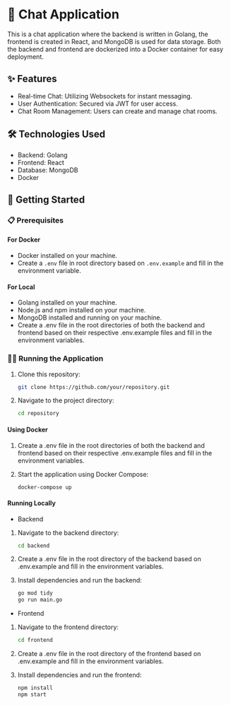 # 💬 Chat Application

This is a chat application where the backend is written in Golang, the frontend is created in React, and MongoDB is used for data storage. Both the backend and frontend are dockerized into a Docker container for easy deployment.

## ✨ Features

- Real-time Chat: Utilizing Websockets for instant messaging.
- User Authentication: Secured via JWT for user access.
- Chat Room Management: Users can create and manage chat rooms.

## 🛠️ Technologies Used

- Backend: Golang
- Frontend: React
- Database: MongoDB
- Docker

## 🚀 Getting Started

### 📋 Prerequisites

#### For Docker
- Docker installed on your machine.
- Create a `.env` file in root directory based on `.env.example` and fill in the environment variable.

#### For Local
- Golang installed on your machine.
- Node.js and npm installed on your machine.
- MongoDB installed and running on your machine.
- Create a .env file in the root directories of both the backend and frontend based on their respective .env.example files and fill in the environment variables.

### 🏃‍♂️ Running the Application

1. Clone this repository:

    ```bash
    git clone https://github.com/your/repository.git
    ```
2. Navigate to the project directory:

    ```bash 
    cd repository
    ```
#### Using Docker

1. Create a .env file in the root directories of both the backend and frontend based on their respective .env.example files and fill in the environment variables.

2. Start the application using Docker Compose:
    ```bash 
    docker-compose up
    ```

#### Running Locally

- Backend

1. Navigate to the backend directory:

    ```bash
    cd backend
    ```
2. Create a .env file in the root directory of the backend based on .env.example and fill in the environment variables.

3. Install dependencies and run the backend:

    ```bash
    go mod tidy
    go run main.go
    ```

- Frontend

1. Navigate to the frontend directory:

    ```bash
    cd frontend
    ```
2. Create a .env file in the root directory of the frontend based on .env.example and fill in the environment variables.

3. Install dependencies and run the frontend:

    ```bash
    npm install
    npm start
    ```